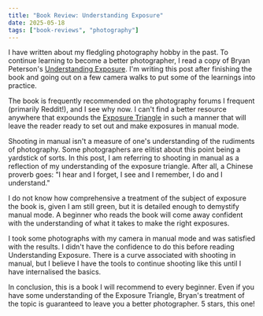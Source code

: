 ```yaml
---
title: "Book Review: Understanding Exposure"
date: 2025-05-18
tags: ["book-reviews", "photography"]
---
```


I have written about my fledgling photography hobby in the past. To continue learning to become a better photographer, I read a copy of Bryan Peterson's [Understanding Exposure](https://amzn.eu/d/gFaZUa3). I'm writing this post after finishing the book and going out on a few camera walks to put some of the learnings into practice.

The book is frequently recommended on the photography forums I frequent (primarily Reddit!), and I see why now. I can't find a better resource anywhere that expounds the [Exposure Triangle](https://www.bhphotovideo.com/explora/photography/tips-and-solutions/understanding-exposure-part-1-the-exposure-triangle) in such a manner that will leave the reader ready to set out and make exposures in manual mode.

Shooting in manual isn't a measure of one's understanding of the rudiments of photography. Some photographers are elitist about this point being a yardstick of sorts. In this post, I am referring to shooting in manual as a reflection of my understanding of the exposure triangle. After all, a Chinese proverb goes: "I hear and I forget, I see and I remember, I do and I understand."

I do not know how comprehensive a treatment of the subject of exposure the book is, given I am still green, but it is detailed enough to demystify manual mode. A beginner who reads the book will come away confident with the understanding of what it takes to make the right exposures.

I took some photographs with my camera in manual mode and was satisfied with the results. I didn't have the confidence to do this before reading Understanding Exposure. There is a curve associated with shooting in manual, but I believe I have the tools to continue shooting like this until I have internalised the basics.

In conclusion, this is a book I will recommend to every beginner. Even if you have some understanding of the Exposure Triangle, Bryan's treatment of the topic is guaranteed to leave you a better photographer. 5 stars, this one!
